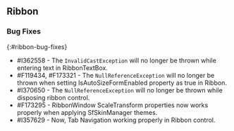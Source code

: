 ## Ribbon

### Bug Fixes
{:#ribbon-bug-fixes}

* \#I362558 - The `InvalidCastException` will no longer be thrown while entering text in RibbonTextBox.
* \#F119434, #F173321 - The `NullReferenceException` will no longer be thrown when setting IsAutoSizeFormEnabled property as true in Ribbon.
* \#I370650 - The `NullReferenceException` will no longer be thrown while disposing ribbon control.
* \#F173295 - RibbonWindow ScaleTransform properties now works properly when applying SfSkinManager themes.
* \#I357629 - Now, Tab Navigation working properly in Ribbon control.